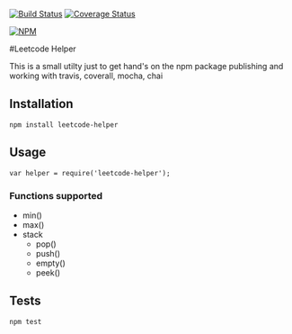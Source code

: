 [![Build Status](https://travis-ci.org/vtkrishn/leetcode-helper.svg?branch=master)](https://travis-ci.org/vtkrishn/leetcode-helper) [![Coverage Status](https://coveralls.io/repos/github/vtkrishn/leetcode-helper/badge.svg?branch=master)](https://coveralls.io/github/vtkrishn/leetcode-helper?branch=master)

[![NPM](https://nodei.co/npm/leetcode-helper.png)](https://nodei.co/npm/leetcode-helper/)

#Leetcode Helper

This is a small utilty just to get hand's on the npm package publishing and working with travis, coverall, mocha, chai

## Installation

  `npm install leetcode-helper`

## Usage

    var helper = require('leetcode-helper');

### Functions supported
* min()
* max()
* stack
  * pop()
  * push()
  * empty()
  * peek()

## Tests

  `npm test`
